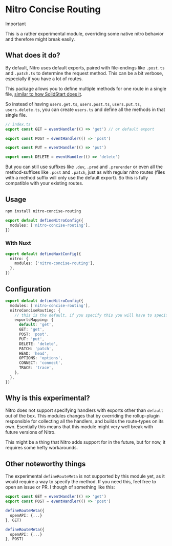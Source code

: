 # Nitro Concise Routing

> [!IMPORTANT]
> This is a rather experimental module, overriding some native nitro behavior and therefore might break easily.

## What does it do?

By default, Nitro uses default exports, paired with file-endings like `.post.ts` and `.patch.ts` to determine the request method.
This can be a bit verbose, especially if you have a lot of routes.

This package allows you to define multiple methods for one route in a single file, [similar to how SolidStart does it](https://docs.solidjs.com/solid-start/building-your-application/api-routes#writing-an-api-route).

So instead of having `users.get.ts`, `users.post.ts`, `users.put.ts`, `users.delete.ts`, you can create `users.ts` and define all the methods in that single file. 

```ts
// index.ts
export const GET = eventHandler(() => 'get') // or default export

export const POST = eventHandler(() => 'post')

export const PUT = eventHandler(() => 'put')

export const DELETE = eventHandler(() => 'delete')
```

But you can still use suffixes like `.dev`, `.prod` and `.prerender` or even all the method-suffixes like `.post` and `.patch`, just as with regular nitro routes (files with a method suffix will only use the default export).
So this is fully compatible with your existing routes.



## Usage

```sh
npm install nitro-concise-routing
```

```ts
export default defineNitroConfig({
  modules: ['nitro-concise-routing'],
})
```

### With Nuxt

```ts
export default defineNuxtConfig({
  nitro: {
    modules: ['nitro-concise-routing'],
  },
})
```

## Configuration

```ts
export default defineNitroConfig({
  modules: ['nitro-concise-routing'],
  nitroConciseRouting: {
    // this is the default, if you specify this you will have to specify *all* desired methods
    exportsMapping: { 
      default: 'get',
      GET: 'get',
      POST: 'post',
      PUT: 'put',
      DELETE: 'delete',
      PATCH: 'patch',
      HEAD: 'head',
      OPTIONS: 'options',
      CONNECT: 'connect',
      TRACE: 'trace',
    },
  },
})
```

## Why is this experimental?

Nitro does not support specifying handlers with exports other than `default` out of the box.
This modules changes that by overriding the rollup-plugin responsible for collecting all the handlers, and builds the route-types on its own.
Esentially this means that this module might very well break with future versions of Nitro.

This might be a thing that Nitro adds support for in the future, but for now, it requires some hefty workarounds.

## Other noteworthy things

The experimental `defineRouteMeta` is not supported by this module yet, as it would require a way to specify the method.
If you need this, feel free to open an issue or PR.
I though of something like this:
 
```ts
export const GET = eventHandler(() => 'get')
export const POST = eventHandler(() => 'post')

defineRouteMeta({
  openAPI: {...}
}, GET)

defineRouteMeta({
  openAPI: {...}
}, POST)
```